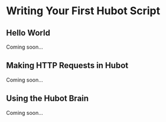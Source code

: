 # Writing Your First Hubot Script

## Hello World

Coming soon...

## Making HTTP Requests in Hubot

Coming soon...

## Using the Hubot Brain

Coming soon...
